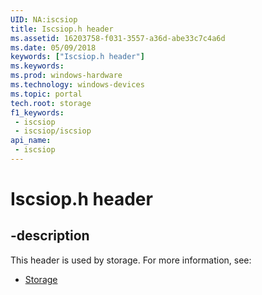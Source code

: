 ```yaml
---
UID: NA:iscsiop
title: Iscsiop.h header
ms.assetid: 16203758-f031-3557-a36d-abe33c7c4a6d
ms.date: 05/09/2018
keywords: ["Iscsiop.h header"]
ms.keywords: 
ms.prod: windows-hardware
ms.technology: windows-devices
ms.topic: portal
tech.root: storage
f1_keywords:
 - iscsiop
 - iscsiop/iscsiop
api_name:
 - iscsiop
---
```


# Iscsiop.h header


## -description

This header is used by storage. For more information, see:

- [Storage](../_storage/index.md)

